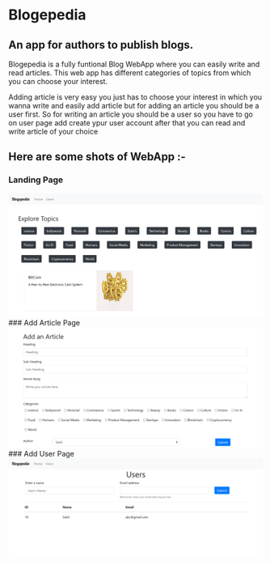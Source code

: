 # Blogepedia
## An app for authors to publish blogs.

Blogepedia is a fully funtional Blog WebApp where you can easily write
and read articles. 
This web app has different categories of topics from which you can choose 
your interest.

Adding article is very easy you just has to choose your interest in which you wanna write and easily add article but for adding an article you should be a user first. So for writing an article you should be a user so you have to go on user page add create ypur user account after that you can read and write article of your choice 

## Here are some shots of WebApp :-
### Landing Page
<img src="Home.png"/>
### Add Article Page

<img src="addArticle.png"/>
### Add User Page

<img src="Users.png"/>




